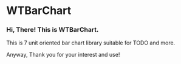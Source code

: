 # WTBarChart

### Hi, There! This is WTBarChart.

This is 7 unit oriented bar chart library suitable for TODO and more.

Anyway, Thank you for your interest and use!
